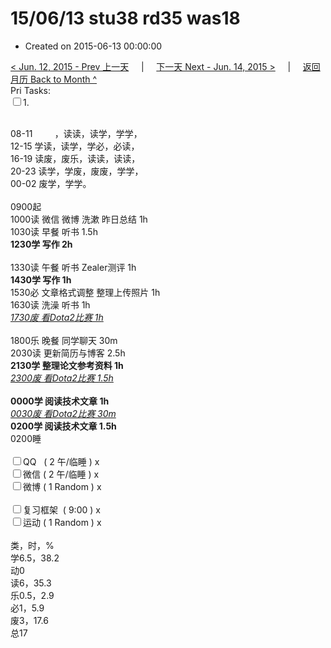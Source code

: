 # 15/06/13 stu38 rd35 was18

- Created on 2015-06-13 00:00:00

[< Jun. 12, 2015 - Prev 上一天](_archived/lifelogs/2015/06/d12.md) &nbsp; &nbsp; | &nbsp; &nbsp; [下一天 Next - Jun. 14, 2015 >](_archived/lifelogs/2015/06/d14.md) &nbsp; &nbsp; |  &nbsp; &nbsp; [返回月历 Back to Month ^](_archived/lifelogs/2015/06/index.md)
<br/>Pri Tasks:</strong><br clear="none"/><input type="checkbox" />1. </div><div><div><br clear="none"/></div>08-11         ，读读，读学，学学，<br clear="none"/>12-15 学读，读学，学必，必读，</div><div>16-19 读废，废乐，读读，读读，<br clear="none"/>20-23 读学，学废，废废，学学，</div><div>00-02 废学，学学。<br/><div><br clear="none"/></div>0900起<br clear="none"/>1000读 微信 微博 洗漱 昨日总结 1h</div><div>1030读 早餐 听书 1.5h</div><div><b>1230学 写作 2h</b></div><div><div><br clear="none"/></div>1330读 午餐 听书 Zealer测评 1h</div><div><b>1430学 写作 1h</b></div><div>1530必 文章格式调整 整理上传照片 1h</div><div>1630读 洗澡 听书 1h</div><div><u><i>1730废 看Dota2比赛 1h</i></u></div><div><br/></div><div>1800乐 晚餐 同学聊天 30m</div><div>2030读 更新简历与博客 2.5h</div><div><strong>2130学 整理论文参考资料 1h</strong><div><i><u>2300废 看Dota2比赛 1.5h</u></i></div><div><b><br/></b></div><div><b>0000学 阅读技术文章 1h</b></div><div><i><u>0030废 看Dota2比赛 30m</u></i></div><div><b>0200学 阅读技术文章 1.5h</b></div></div><div>0200睡</div><div><br clear="none"/></div><div><input type="checkbox" />QQ   ( 2 午/临睡 ) x<br clear="none"/><input type="checkbox" />微信 ( 2 午/临睡 ) x</div><div><input type="checkbox" />微博 ( 1 Random ) x</div><div><br clear="none"/></div><div><input type="checkbox" />复习框架  ( 9:00 ) x<br clear="none"/></div><div><input type="checkbox" />运动 ( 1 Random ) x</div><div><div><br clear="none"/></div>类，时，%<br clear="none"/>学6.5，38.2<br clear="none"/>动0<br clear="none"/>读6，35.3<br clear="none"/>乐0.5，2.9<br clear="none"/>必1，5.9<br clear="none"/>废3，17.6<br clear="none"/>总17</div>
